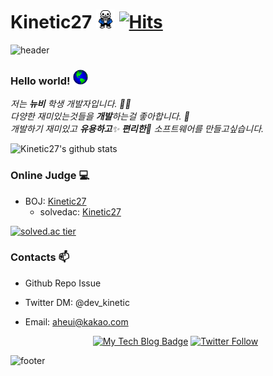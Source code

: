 

# Kinetic27&nbsp;<img src="https://github.com/Kinetic27/Kinetic27/blob/master/sans.gif" width="30px"> [![Hits](https://hits.seeyoufarm.com/api/count/incr/badge.svg?url=https%3A%2F%2Fgithub.com%2FKinetic27%2FKinetic27)](https://hits.seeyoufarm.com) 

![header](https://capsule-render.vercel.app/api?type=wave&color=gradient&height=300&section=header&text=Kinetic's%20Github&fontSize=40)

### Hello world!&nbsp;<img src="https://github.com/Kinetic27/Kinetic27/blob/master/earth.gif" width="24px">

<p>
  <em>
    저는 <b>뉴비</b> 학생 개발자입니다. 👨‍💻 <br>
    다양한 재미있는것들을 <b>개발</b>하는걸 좋아합니다. 🎁 <br>
    개발하기 재미있고 <b>유용하고</b>✨ <b>편리한</b>🎉 소프트웨어를 만들고싶습니다. 
  </em>  
</p>

![Kinetic27's github stats](https://github-readme-stats.vercel.app/api?username=Kinetic27&show_icons=true)

### Online Judge 💻

* BOJ: [Kinetic27](http://icpc.me/kinetic27)
  * solvedac: [Kinetic27](https://solved.ac/profile/kinetic27)
  
[![solved.ac tier](http://mazassumnida.wtf/api/generate_badge?boj=kinetic27)](https://solved.ac/kinetic27)

<!--
### Project ⚡

* Development Diary Blog([blog](https://kinetic27.github.io))
* [Unknown to Wellknown](https://github.com/justiceHui/Unknown-To-Wellknown): Advanced Algorithm Introduction
* [814Solver](https://github.com/kimjg1119/814Solver): [BOJ 18789 814-2](https://www.acmicpc.net/problem/18789) solver using Genetic Algorithm
-->

### Contacts 📫

* Github Repo Issue
* Twitter DM: @dev_kinetic
* Email: aheui@kakao.com

  <div align=center>
  
  [![My Tech Blog Badge](http://img.shields.io/badge/-My%20Tech%20blog-black?style=flat-square&logo=github&link=https://kinetic27.github.io/)](https://kinetic27.github.io/) 
  [![Twitter Follow](https://img.shields.io/twitter/follow/dev_kinetic?label=Follow%20me&style=social)](https://twitter.com/dev_kinetic)
  </div>
  
![footer](https://capsule-render.vercel.app/api?type=wave&color=gradient&height=150&section=footer)
